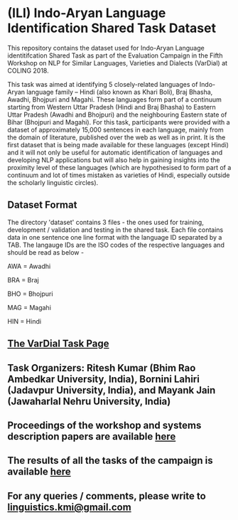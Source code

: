 # (ILI) Indo-Aryan Language Identification Shared Task Dataset
This repository contains the dataset used for Indo-Aryan Language identitifcation Shared Task as part of the Evaluation Campaign in the Fifth Workshop on NLP for Similar Languages, Varieties and Dialects (VarDial) at COLING 2018.

This task was aimed at identifying 5 closely-related languages of Indo-Aryan language family – Hindi (also known as Khari Boli), Braj Bhasha, Awadhi, Bhojpuri and Magahi. These languages form part of a continuum starting from Western Uttar Pradesh (Hindi and Braj Bhasha) to Eastern Uttar Pradesh (Awadhi and Bhojpuri) and the neighbouring Eastern state of Bihar (Bhojpuri and Magahi). For this task, participants were provided with a dataset of approximately 15,000 sentences in each language, mainly from the domain of literature, published over the web as well as in print. It is the first dataset that is being made available for these languages (except Hindi) and it will not only be useful for automatic identification of languages and developing NLP applications but will also help in gaining insights into the proximity level of these languages (which are hypothesised to form part of a continuum and lot of times mistaken as varieties of Hindi, especially outside the scholarly linguistic circles).

## Dataset Format
The directory 'dataset' contains 3 files - the ones used for training, development / validation and testing in the shared task. Each file contains data in one sentence one line format with the language ID separated by a TAB. The langauge IDs are the ISO codes of the respective languages and should be read as below -

AWA = Awadhi

BRA = Braj

BHO = Bhojpuri

MAG = Magahi

HIN = Hindi

## [The VarDial Task Page](http://alt.qcri.org/vardial2018/index.php?id=campaign)

## Task Organizers: Ritesh Kumar (Bhim Rao Ambedkar University, India), Bornini Lahiri (Jadavpur University, India), and Mayank Jain (Jawaharlal Nehru University, India)

## Proceedings of the workshop and systems description papers are available [here](http://aclweb.org/anthology/W18-3900)

## The results of all the tasks of the campaign is available [here](http://alt.qcri.org/vardial2018/data/uploads/vardial2018ranksfinal2.xls)

## For any queries / comments, please write to linguistics.kmi@gmail.com
